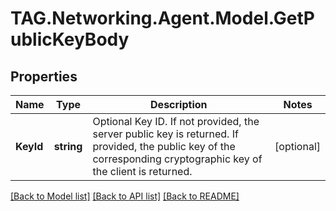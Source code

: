 # TAG.Networking.Agent.Model.GetPublicKeyBody

## Properties

Name | Type | Description | Notes
------------ | ------------- | ------------- | -------------
**KeyId** | **string** | Optional Key ID. If not provided, the server public key is returned. If provided, the public key of the corresponding cryptographic key of the client is returned. | [optional] 

[[Back to Model list]](../README.md#documentation-for-models) [[Back to API list]](../README.md#documentation-for-api-endpoints) [[Back to README]](../README.md)

